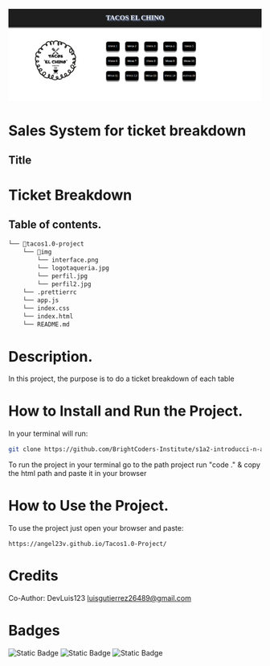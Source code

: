 ![BrightCoders Logo](imgs/interface.png)

# Sales System for ticket breakdown

## Title

# Ticket Breakdown

## Table of contents.

```
└── 📁tacos1.0-project
    └── 📁img
        └── interface.png
        └── logotaqueria.jpg
        └── perfil.jpg
        └── perfil2.jpg
    └── .prettierrc
    └── app.js
    └── index.css
    └── index.html
    └── README.md
```

# Description.

In this project, the purpose is to do a ticket breakdown of each table

# How to Install and Run the Project.

In your terminal will run:

```bash
git clone https://github.com/BrightCoders-Institute/s1a2-introducci-n-a-ruby-angel23v.git
```

To run the project in your terminal go to the path project run "code ." & copy the html path and paste it in your browser

# How to Use the Project.

To use the project just open your browser and paste:

```
https://angel23v.github.io/Tacos1.0-Project/
```

# Credits

Co-Author: DevLuis123 <luisgutierrez26489@gmail.com>

# Badges

![Static Badge](https://img.shields.io/badge/JavaScript-yellow?logo=javascript)
![Static Badge](https://img.shields.io/badge/html-orange?logo=html)
![Static Badge](https://img.shields.io/badge/css-blue?logo=css)
